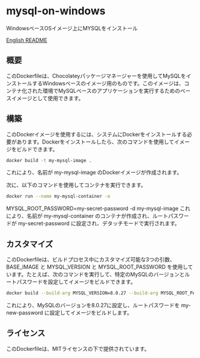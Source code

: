 # mysql-on-windows

WindowsベースOSイメージ上にMYSQLをインストール

[English README](../README.md)

## 概要

このDockerfileは、Chocolateyパッケージマネージャーを使用してMySQLをインストールするWindowsベースのイメージ用のものです。このイメージは、コンテナ化された環境でMySQLベースのアプリケーションを実行するためのベースイメージとして使用できます。

## 構築

このDockerイメージを使用するには、システムにDockerをインストールする必要があります。Dockerをインストールしたら、次のコマンドを使用してイメージをビルドできます。

```bash
docker build -t my-mysql-image .
```

これにより、名前が my-mysql-image のDockerイメージが作成されます。

次に、以下のコマンドを使用してコンテナを実行できます。

```bash
docker run --name my-mysql-container -e
```

MYSQL_ROOT_PASSWORD=my-secret-password -d my-mysql-image
これにより、名前が my-mysql-container のコンテナが作成され、ルートパスワードが my-secret-password に設定され、デタッチモードで実行されます。

## カスタマイズ

このDockerfileは、ビルドプロセス中にカスタマイズ可能な3つの引数、BASE_IMAGE と MYSQL_VERSION と MYSQL_ROOT_PASSWORD を使用しています。たとえば、次のコマンドを実行して、特定のMySQLのバージョンとルートパスワードを設定してイメージをビルドできます。

```bash
docker build --build-arg MYSQL_VERSION=8.0.27 --build-arg MYSQL_ROOT_PASSWORD=my-new-password -t my-mysql-image .
```

これにより、MySQLのバージョンを8.0.27に設定し、ルートパスワードを my-new-password に設定してイメージをビルドします。

## ライセンス
このDockerfileは、MITライセンスの下で提供されています。
